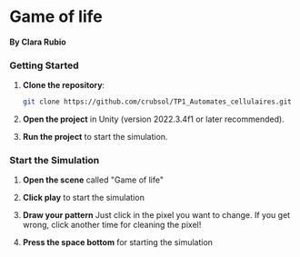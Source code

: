 

# Game of life

**By Clara Rubio**  


### Getting Started

1. **Clone the repository**:
   ```bash
   git clone https://github.com/crubsol/TP1_Automates_cellulaires.git
   ```

2. **Open the project** in Unity (version 2022.3.4f1 or later recommended).

3. **Run the project** to start the simulation.



### Start the Simulation

1. **Open the scene** called "Game of life"
   
2. **Click play** to start the simulation
   
3. **Draw your pattern** Just click in the pixel you want to change. If you get wrong, click another time for cleaning the pixel!
   
4. **Press the space bottom** for starting the simulation
